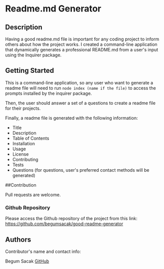 # Readme.md Generator

## Description

Having a good readme.md file is important for any coding project to inform others about how the project works. I created a command-line application that dynamically generates a professional README.md from a user's input using the Inquirer package.

## Getting Started

This is a command-line application, so any user who want to generate a readme file will need to run `node index (name if the file)` to access the prompts installed by the inquirer package.


Then, the user should answer a set of a questions to create a readme file for their projects. 



Finally, a readme file is generated with the following information:
* Title
* Description
* Table of Contents
* Installation
* Usage
* License
* Contributing
* Tests
* Questions (for questions, user's preferred contact methods will be generated)


##Contribution

Pull requests are welcome. 

### Github Repository

Please access the Github repository of the project from this link: https://github.com/begumsacak/good-readme-generator

## Authors

Contributor's name and contact info:

Begum Sacak [GitHub](http://github.com/begumsacak)
